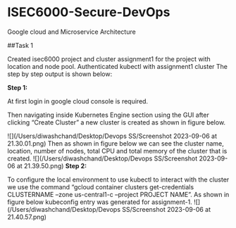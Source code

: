 # ISEC6000-Secure-DevOps
Google cloud and Microservice Architecture

##Task 1 

Created isec6000 project and cluster assignment1 for the project with location and node pool.
Authenticated kubectl with assignment1 cluster
The step by step output is shown below:

**Step 1:**

At first login in google cloud console is required. 

Then navigating inside Kubernetes Engine section using the GUI after clicking “Create Cluster” a new cluster is created as shown in figure below.

![](/Users/diwashchand/Desktop/Devops SS/Screenshot 2023-09-06 at 21.30.01.png)
Then as shown in figure below we can see the cluster name, location, number of nodes, total CPU and total memory of the cluster that is created.
![](/Users/diwashchand/Desktop/Devops SS/Screenshot 2023-09-06 at 21.39.50.png)
**Step 2:**

To configure the local environment to use kubectl to interact with the cluster we use the command “gcloud container clusters get-credentials CLUSTERNAME –zone us-central1-c –project PROJECT NAME”. As shown in figure below kubeconfig entry was generated for assignment-1.
![](/Users/diwashchand/Desktop/Devops SS/Screenshot 2023-09-06 at 21.40.57.png)

